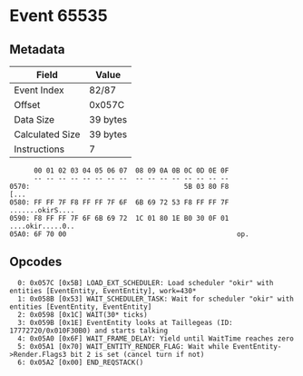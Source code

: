 # Event 65535

## Metadata

| Field           | Value    |
|-----------------|----------|
| Event Index     | 82/87    |
| Offset          | 0x057C   |
| Data Size       | 39 bytes |
| Calculated Size | 39 bytes |
| Instructions    | 7        |

```
      00 01 02 03 04 05 06 07  08 09 0A 0B 0C 0D 0E 0F
      -- -- -- -- -- -- -- --  -- -- -- -- -- -- -- --
0570:                                      5B 03 80 F8              [...
0580: FF FF 7F F8 FF FF 7F 6F  6B 69 72 53 F8 FF FF 7F  .......okirS....
0590: F8 FF FF 7F 6F 6B 69 72  1C 01 80 1E B0 30 0F 01  ....okir.....0..
05A0: 6F 70 00                                          op.             
```

## Opcodes

```
  0: 0x057C [0x5B] LOAD_EXT_SCHEDULER: Load scheduler "okir" with entities [EventEntity, EventEntity], work=430*
  1: 0x058B [0x53] WAIT_SCHEDULER_TASK: Wait for scheduler "okir" with entities [EventEntity, EventEntity]
  2: 0x0598 [0x1C] WAIT(30* ticks)
  3: 0x059B [0x1E] EventEntity looks at Taillegeas (ID: 17772720/0x010F30B0) and starts talking
  4: 0x05A0 [0x6F] WAIT_FRAME_DELAY: Yield until WaitTime reaches zero
  5: 0x05A1 [0x70] WAIT_ENTITY_RENDER_FLAG: Wait while EventEntity->Render.Flags3 bit 2 is set (cancel turn if not)
  6: 0x05A2 [0x00] END_REQSTACK()
```
